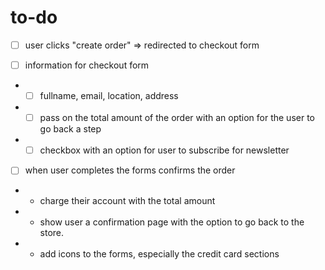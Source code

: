 # to-do

- [ ] user clicks "create order" => redirected to 
checkout form 

- [ ] information for checkout form 

- - [ ] fullname, email, location, address

- - [ ] pass on the total amount of the order with an option for the user to go back a step

- - [ ] checkbox with an option for user to subscribe for newsletter

- [ ] when user completes the forms confirms the order 

- - charge their account with the total amount

- - show user a confirmation page with the option to go back to the store. 

- - add icons to the forms, especially the credit card sections



